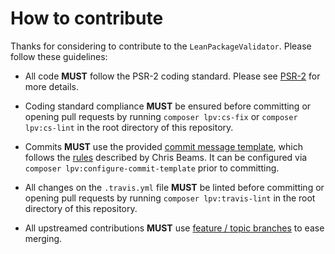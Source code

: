 # How to contribute

Thanks for considering to contribute to the `LeanPackageValidator`. Please follow these guidelines:

- All code __MUST__ follow the PSR-2 coding standard. Please see [PSR-2](http://www.php-fig.org/psr/psr-2/) for more details.

- Coding standard compliance __MUST__ be ensured before committing or opening pull requests by running `composer lpv:cs-fix` or `composer lpv:cs-lint` in the root directory of this repository.

- Commits __MUST__ use the provided [commit message template](../.gitmessage), which follows the [rules](http://chris.beams.io/posts/git-commit/) described by Chris Beams. It can be configured via `composer lpv:configure-commit-template` prior to committing.

- All changes on the `.travis.yml` file __MUST__ be linted before committing or opening pull requests by running `composer lpv:travis-lint` in the root directory of this repository.

- All upstreamed contributions __MUST__ use [feature / topic branches](https://git-scm.com/book/en/v2/Git-Branching-Branching-Workflows) to ease merging.
